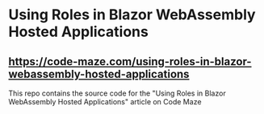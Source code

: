 # Using Roles in Blazor WebAssembly Hosted Applications
## https://code-maze.com/using-roles-in-blazor-webassembly-hosted-applications
This repo contains the source code for the "Using Roles in Blazor WebAssembly Hosted Applications" article on Code Maze

